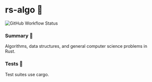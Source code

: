# rs-algo 🦀

![GitHub Workflow Status](https://img.shields.io/github/workflow/status/DMJ16/rs-algo/Rust?style=plastic)

### Summary 📖

Algorithms, data structures, and general computer science problems in Rust.

### Tests 🧪

Test suites use cargo.
